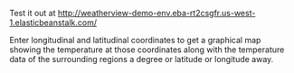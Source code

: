 Test it out at http://weatherview-demo-env.eba-rt2csgfr.us-west-1.elasticbeanstalk.com/

Enter longitudinal and latitudinal coordinates to get a graphical map showing the temperature at those coordinates along with the temperature data of the surrounding regions a degree or latitude or longitude away.
